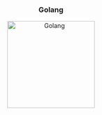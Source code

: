 <div align="center">
  
  ### Golang
  
</div>

<p align="center">
  <img width="200" height="200" alt="Golang" src="https://github.com/user-attachments/assets/3af5a447-b3a6-4901-8a87-72ec388ab70b" />
</p>


